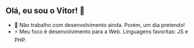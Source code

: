 ## Olá, eu sou o Vitor! 👋

- 🔭 Não trabalho com desenvolvimento ainda. Porém, um dia pretendo!
- ⚡ Meu foco é desenvolvimento para a Web. Linguagens favoritas: JS e PHP.
